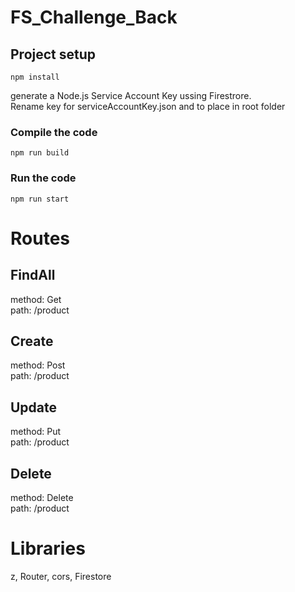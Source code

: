 # FS_Challenge_Back

## Project setup
```
npm install
```
generate a Node.js Service Account Key ussing Firestrore. \
Rename key for serviceAccountKey.json and to place in root folder

### Compile the code
```
npm run build
```
### Run the code
```
npm run start
```
# Routes

## FindAll
method: Get \
path: /product

## Create
method: Post \
path: /product

## Update
method: Put \
path: /product

## Delete
method: Delete \
path: /product

# Libraries
z, Router, cors, Firestore
